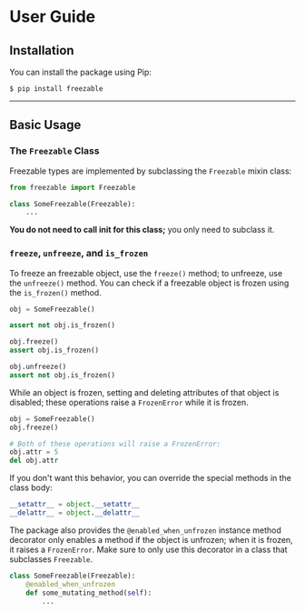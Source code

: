 
# User Guide

## Installation

You can install the package using Pip:

```
$ pip install freezable
```

---

## Basic Usage

### The `Freezable` Class

Freezable types are implemented by subclassing the ``Freezable`` mixin class:

```python
from freezable import Freezable

class SomeFreezable(Freezable):
    ...
```

**You do not need to call __init__ for this class;** you only need to subclass
it.

### `freeze`, `unfreeze`, and `is_frozen`

To freeze an freezable object, use the `freeze()` method; to unfreeze, use
the `unfreeze()` method. You can check if a freezable object is frozen using
the `is_frozen()` method.

```python
obj = SomeFreezable()

assert not obj.is_frozen()

obj.freeze()
assert obj.is_frozen()

obj.unfreeze()
assert not obj.is_frozen()
```

While an object is frozen, setting and deleting attributes of that object
is disabled; these operations raise a `FrozenError` while it is frozen.

```python
obj = SomeFreezable()
obj.freeze()

# Both of these operations will raise a FrozenError:
obj.attr = 5
del obj.attr
```

If you don't want this behavior, you can override the special methods in the
class body:
```python
__setattr__ = object.__setattr__
__delattr__ = object.__delattr__
```

The package also provides the `@enabled_when_unfrozen` instance method
decorator only enables a method if the object is unfrozen; when it is frozen,
it raises a `FrozenError`. Make sure to only use this decorator in a class
that subclasses `Freezable`.

```python
class SomeFreezable(Freezable):
    @enabled_when_unfrozen
    def some_mutating_method(self):
        ...
```

